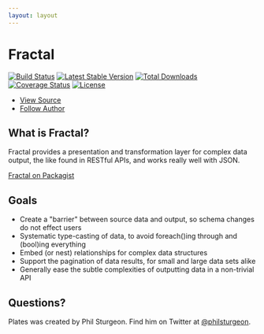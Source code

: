 ```yaml
---
layout: layout
---
```


# Fractal

[![Build Status](https://travis-ci.org/thephpleague/fractal.png)](https://travis-ci.org/thephpleague/fractal)
[![Latest Stable Version](https://poser.pugx.org/league/fractal/v/stable.png)](https://packagist.org/league//fractal)
[![Total Downloads](https://poser.pugx.org/league/fractal/downloads.png)](https://packagist.org/packages/league/fractal)
[![Coverage Status](https://coveralls.io/repos/thephpleague/fractal/badge.png)](https://coveralls.io/r/thephpleague/fractal)
[![License](https://poser.pugx.org/league/fractal/license.png)](https://packagist.org/packages/league/fractal)

<ul class="quick_links">
    <li><a class="github" href="https://github.com/thephpleague/fractal">View Source</a></li>
    <li><a class="twitter" href="https://twitter.com/philsturgeon">Follow Author</a></li>
</ul>

## What is Fractal?

Fractal provides a presentation and transformation layer for complex data output, the like found in RESTful 
APIs, and works really well with JSON.

[Fractal on Packagist](https://packagist.org/packages/league/fractal)

## Goals

* Create a "barrier" between source data and output, so schema changes do not effect users
* Systematic type-casting of data, to avoid foreach()ing through and (bool)ing everything
* Embed (or nest) relationships for complex data structures
* Support the pagination of data results, for small and large data sets alike
* Generally ease the subtle complexities of outputting data in a non-trivial API

## Questions?

Plates was created by Phil Sturgeon. Find him on Twitter at [@philsturgeon](https://twitter.com/philsturgeon).


